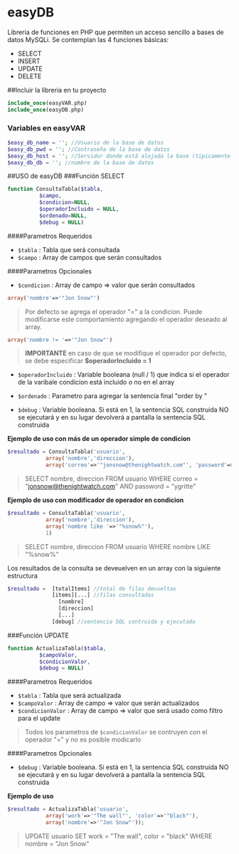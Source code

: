 # easyDB
Libreria de funciones en PHP que permiten un acceso sencillo a bases de datos MySQLi. Se contemplan las 4 funciones básicas:
- SELECT
- INSERT
- UPDATE
- DELETE

##Incluir la libreria en tu proyecto

```php
include_once(easyVAR.php)
include_once(easyDB.php)
```
### Variables en easyVAR

```php
$easy_db_name = ''; //Usuario de la base de datos
$easy_db_pwd = ''; //Contraseña de la base de datos
$easy_db_host = ''; //Servidor donde está alojada la base (tipicamente localhost)
$easy_db_db = ''; //nombre de la base de datos
```
##USO de easyDB
###Función SELECT
```php
function ConsultaTabla($tabla, 
          $campo, 
          $condicion=NULL, 
          $operadorIncluido = NULL, 
          $ordenado=NULL, 
          $debug = NULL)
```
####Parametros Requeridos

- `$tabla` : Tabla que será consultada
- `$campo` : Array de campos que serán consultados

####Parametros Opcionales

- `$condicion` : Array de campo => valor que serán consultados
 
```php
array('nombre'=>'"Jon Snow"')
```

>Por defecto se agrega el operador "=" a la condicion. Puede modificarse este comportamiento agregando el operador deseado al array.

```php
array('nombre != '=>'"Jon Snow"')
```
>**IMPORTANTE** en caso de que se modifique el operador por defecto, se debe especificar **$operadorIncluido = 1**

- `$operadorIncluido` : Variable booleana (null / 1) que indica si el operador de la varibale condicion está incluido o no en el array

- `$ordenado` : Parametro para agregar la sentencia final "order by "

- `$debug` : Variable booleana. Si está en 1, la sentencia SQL construida NO se ejecutará y en su lugar devolverá a pantalla la sentencia SQL construida

**Ejemplo de uso con más de un operador simple de condicion**

```php
$resultado = ConsultaTabla('usuario',
            array('nombre','direccion'), 
            array('correo'=>'"jonsnow@thenightwatch.com"', 'password'=>'"ygritte"'));
```
>SELECT nombre, direccion FROM usuario WHERE correo = "jonsnow@thenightwatch.com" AND password = "ygritte"

**Ejemplo de uso con modificador de operador en condicion**
```php
$resultado = ConsultaTabla('usuario', 
            array('nombre','direccion'),
            array('nombre like '=>'"%snow%"'),
            1)
```
>SELECT nombre, direccion FROM usuario WHERE nombre LIKE "%snow%"

Los resultados de la consulta se deveuelven en un array con la siguiente estructura
```php
$resultado =  [totalItems] //total de filas devueltas
              [items][...] //filas consultadas
                [nombre]
                [direccion]
                [...]
              [debug] //sentencia SQL contruida y ejecutada
```
###Función UPDATE
```php
function ActualizaTabla($tabla, 
          $campoValor, 
          $condicionValor, 
          $debug = NULL)
```
####Parametros Requeridos

- `$tabla` : Tabla que será actualizada
- `$campoValor` : Array de campo => valor que serán actualizados
- `$condicionValor` : Array de campo => valor que será usado como filtro para el update

>Todos los parametros de `$condicionValor` se contruyen con el operador "=" y no es posible modicarlo

####Parametros Opcionales
- `$debug` : Variable booleana. Si está en 1, la sentencia SQL construida NO se ejecutará y en su lugar devolverá a pantalla la sentencia SQL construida
 
**Ejemplo de uso**
```php
$resultado = ActualizaTabla('usuario', 
            array('work'=>'"The wall"', 'color'=>'"black"'),
            array('nombre'=>'"Jon Snow"'));
```
>UPDATE usuario SET work = "The wall", color = "black" WHERE nombre = "Jon Snow"


